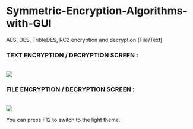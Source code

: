 # Symmetric-Encryption-Algorithms-with-GUI
AES, DES, TribleDES, RC2 encryption and decryption (File/Text)

<h3>TEXT ENCRYPTION / DECRYPTION SCREEN :</h3><br />
<img src="https://cloud.githubusercontent.com/assets/2998685/21937455/37fc5922-d9c0-11e6-825d-b76110922652.png"></img>

<h3>FILE ENCRYPTION / DECRYPTION SCREEN :</h3><br />
<img src="https://cloud.githubusercontent.com/assets/2998685/21937454/37c703da-d9c0-11e6-9f6e-6db98ad860c2.png"></img>


You can press F12 to switch to the light theme.
